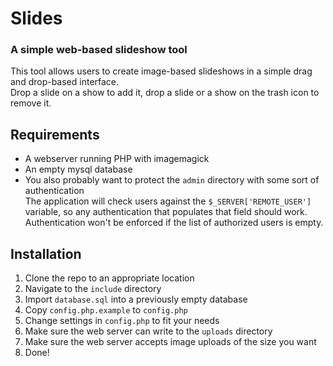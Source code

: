 # Slides

### A simple web-based slideshow tool

This tool allows users to create image-based slideshows in a simple drag and drop-based interface.  
Drop a slide on a show to add it, drop a slide or a show on the trash icon to remove it.

## Requirements

* A webserver running PHP with imagemagick
* An empty mysql database
* You also probably want to protect the `admin` directory with some sort of authentication  
  The application will check users against the `$_SERVER['REMOTE_USER']` variable, so any authentication that populates that field should work. Authentication won't be enforced if the list of authorized users is empty.

## Installation

1. Clone the repo to an appropriate location
1. Navigate to the `include` directory
1. Import `database.sql` into a previously empty database
1. Copy `config.php.example` to `config.php`
1. Change settings in `config.php` to fit your needs
1. Make sure the web server can write to the `uploads` directory
1. Make sure the web server accepts image uploads of the size you want
1. Done!
